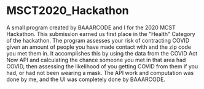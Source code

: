 # MSCT2020_Hackathon
 A small program created by BAAARCODE and I for the 2020 MCST Hackathon. This submission earned us first place in the "Health" Category of the hackathon. The program assesses your risk of contracting COVID given an amount of people you have made contact with and the zip code you met them in. It accomplishes this by using the data from the COVID Act Now API and calculating the chance someone you met in that area had COVID, then assessing the likelihood of you getting COVID from them if you had, or had not been wearing a mask. The API work and computation was done by me, and the UI was completely done by BAAARCODE.

